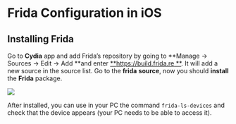 # Frida Configuration in iOS

## Installing Frida

Go to **Cydia** app and add Frida’s repository by going to **Manage -> Sources -> Edit -> Add **and enter [**https://build.frida.re **](https://build.frida.re). It will add a new source in the source list. Go to the **frida** **source**, now you should **install** the **Frida** package.

![](https://miro.medium.com/max/614/0\*qSD26kBtgt_UIZk1.png)

After installed, you can use in your PC the command `frida-ls-devices` and check that the device appears (your PC needs to be able to access it).
